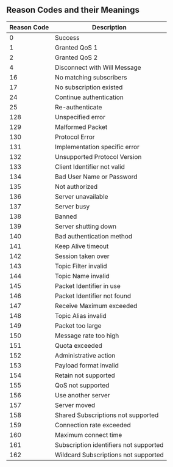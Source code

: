 ## Reason Codes and their Meanings

| Reason Code | Description                            |
| ----------- | -------------------------------------- |
| 0           | Success                                |
| 1           | Granted QoS 1                          |
| 2           | Granted QoS 2                          |
| 4           | Disconnect with Will Message           |
| 16          | No matching subscribers                |
| 17          | No subscription existed                |
| 24          | Continue authentication                |
| 25          | Re-authenticate                        |
| 128         | Unspecified error                      |
| 129         | Malformed Packet                       |
| 130         | Protocol Error                         |
| 131         | Implementation specific error          |
| 132         | Unsupported Protocol Version           |
| 133         | Client Identifier not valid            |
| 134         | Bad User Name or Password              |
| 135         | Not authorized                         |
| 136         | Server unavailable                     |
| 137         | Server busy                            |
| 138         | Banned                                 |
| 139         | Server shutting down                   |
| 140         | Bad authentication method              |
| 141         | Keep Alive timeout                     |
| 142         | Session taken over                     |
| 143         | Topic Filter invalid                   |
| 144         | Topic Name invalid                     |
| 145         | Packet Identifier in use               |
| 146         | Packet Identifier not found            |
| 147         | Receive Maximum exceeded               |
| 148         | Topic Alias invalid                    |
| 149         | Packet too large                       |
| 150         | Message rate too high                  |
| 151         | Quota exceeded                         |
| 152         | Administrative action                  |
| 153         | Payload format invalid                 |
| 154         | Retain not supported                   |
| 155         | QoS not supported                      |
| 156         | Use another server                     |
| 157         | Server moved                           |
| 158         | Shared Subscriptions not supported     |
| 159         | Connection rate exceeded               |
| 160         | Maximum connect time                   |
| 161         | Subscription identifiers not supported |
| 162         | Wildcard Subscriptions not supported   |
